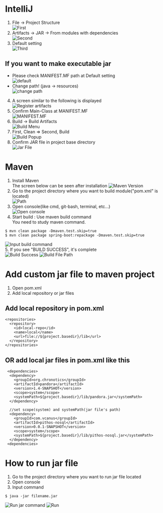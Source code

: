 # IntelliJ
 1. File -> Project Structure  
 ![First](https://user-images.githubusercontent.com/41990925/70882756-157a6900-2014-11ea-9d9c-2d5b70e1abc6.png)  
 2. Artifacts -> JAR -> From modules with dependencies  
 ![Second](https://user-images.githubusercontent.com/41990925/70882757-157a6900-2014-11ea-9b01-ea4d4a6e245c.png)  
 3. Default setting  
 ![Third](https://user-images.githubusercontent.com/41990925/70882754-14e1d280-2014-11ea-8a3f-d2a53539d6f8.png)  
 
 ## If you want to make executable jar  
  - Please check MANIFEST.MF path at Default setting  
  ![default](https://user-images.githubusercontent.com/41990925/70882753-14e1d280-2014-11ea-8b13-034e5bb40105.png)  
  - Change path! (java -> resources)  
  ![change path](https://user-images.githubusercontent.com/41990925/70882755-157a6900-2014-11ea-9389-2e582ca34d0f.png)  
 
 4. A screen similar to the following is displayed  
 ![Register artifacts](https://user-images.githubusercontent.com/41990925/70882750-14493c00-2014-11ea-8772-9229606899e0.png)  
 5. Confirm Main-Class at MANIFEST.MF  
 ![MANIFEST.MF](https://user-images.githubusercontent.com/41990925/70882752-14e1d280-2014-11ea-9a97-b81436e56105.png)  
 6. Build -> Build Artifacts  
 ![Build Menu](https://user-images.githubusercontent.com/41990925/70882748-14493c00-2014-11ea-9825-ae90e839c5e8.png)  
 7. First, Clean => Second, Build  
 ![Build Popup](https://user-images.githubusercontent.com/41990925/70882751-14e1d280-2014-11ea-832c-7008acdd6b74.png)  
 8. Confirm JAR file in project base directory  
 ![Jar File](https://user-images.githubusercontent.com/41990925/70882749-14493c00-2014-11ea-95e7-f3ae6b6f7b4e.png)  
 
# Maven
 1. Install Maven  
 The screen below can be seen after installation
 ![Maven Version](https://user-images.githubusercontent.com/41990925/71044871-42df2800-2176-11ea-96f7-5e8ce6c4901e.png)  
 2. Go to the project directory where you want to build module("pom.xml" is located)  
 ![Path](https://user-images.githubusercontent.com/41990925/71045085-006a1b00-2177-11ea-8b18-30208955f384.png)  
 3. Open console(like cmd, git-bash, terminal, etc...)  
 ![Open console](https://user-images.githubusercontent.com/41990925/71045174-5f2f9480-2177-11ea-870c-47d3ee303a64.png)  
 4. Start build : Use maven build command  
 You need to study maven command.
 ```
 $ mvn clean package -Dmaven.test.skip=true
 $ mvn clean package spring-boot:repackage -Dmaven.test.skip=true
 ```
 ![Input build command](https://user-images.githubusercontent.com/41990925/71045395-1d531e00-2178-11ea-8a43-4be3403cbe5d.png)  
 5. If you see "BUILD SUCCESS", it's complete  
 ![Build Success](https://user-images.githubusercontent.com/41990925/71045498-791da700-2178-11ea-953d-44a78da3ef54.png)
 ![Build File Path](https://user-images.githubusercontent.com/41990925/71047750-29db7480-2180-11ea-93ad-e98eed151b49.png)

# Add custom jar file to maven project
 1. Open pom.xml  
 2. Add local repository or jar files  
  ## Add local repository in pom.xml
  ```
  <repositories>
    <repository>
      <id>local-repo</id>
      <name>local</name>
      <url>file://${project.basedir}/lib</url>
    </repository>
  </repositories>
  ```
  ## OR add local jar files in pom.xml like this
  ```
   <dependencies>
    <dependency>
      <groupId>org.chronotics</groupId>
      <artifactId>pandora</artifactId>
      <version>1.4-SNAPSHOT</version>
      <scope>system</scope>
      <systemPath>${project.basedir}/lib/pandora.jar</systemPath>
    </dependency>

    //set scope(system) and systemPath(jar file's path)
    <dependency>
      <groupId>com.vcanus</groupId>
      <artifactId>pithos-nosql</artifactId>
      <version>0.0.1-SNAPSHOT</version>
      <scope>system</scope>
      <systemPath>${project.basedir}/lib/pithos-nosql.jar</systemPath>
    </dependency>
   <dependencies>
  ```

# How to run jar file
1. Go to the project directory where you want to run jar file located
2. Open console  
3. Input command
```
$ java -jar filename.jar
```
![Run jar command](https://user-images.githubusercontent.com/41990925/71047954-d0277a00-2180-11ea-8e4d-59ea5acd3612.png)
![Run](https://user-images.githubusercontent.com/41990925/71047977-f0573900-2180-11ea-80b9-6348577f30e7.png)
